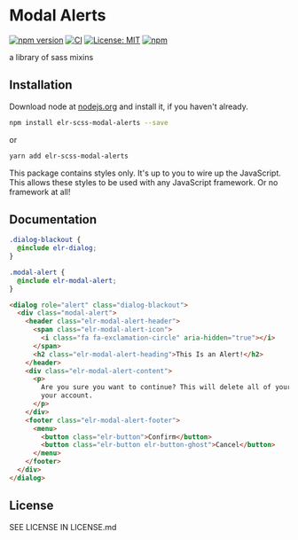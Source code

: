# Modal Alerts

[![npm version](http://img.shields.io/npm/v/elr-scss-modal-alerts.svg)](https://www.npmjs.org/package/elr-scss-modal-alerts)
[![CI](https://github.com/Beth3346/elr-scss-modal-alerts/actions/workflows/node.js.yml/badge.svg)](https://github.com/Beth3346/elr-scss-modal-alerts/actions/workflows/node.js.yml)
[![License: MIT](https://img.shields.io/badge/License-MIT-yellow.svg)](https://opensource.org/licenses/MIT)
[![npm](https://img.shields.io/npm/dm/elr-scss-modal-alerts.svg?style=flat)](https://npmjs.com/package/elr-scss-modal-alerts)

a library of sass mixins

## Installation

Download node at [nodejs.org](http://nodejs.org) and install it, if you haven't already.

```sh
npm install elr-scss-modal-alerts --save
```

or

```sh
yarn add elr-scss-modal-alerts
```

This package contains styles only. It's up to you to wire up the JavaScript. This allows these styles to be used with any JavaScript framework. Or no framework at all!

## Documentation

```scss
.dialog-blackout {
  @include elr-dialog;
}

.modal-alert {
  @include elr-modal-alert;
}
```

```html
<dialog role="alert" class="dialog-blackout">
  <div class="modal-alert">
    <header class="elr-modal-alert-header">
      <span class="elr-modal-alert-icon">
        <i class="fa fa-exclamation-circle" aria-hidden="true"></i>
      </span>
      <h2 class="elr-modal-alert-heading">This Is an Alert!</h2>
    </header>
    <div class="elr-modal-alert-content">
      <p>
        Are you sure you want to continue? This will delete all of your data and
        your account.
      </p>
    </div>
    <footer class="elr-modal-alert-footer">
      <menu>
        <button class="elr-button">Confirm</button>
        <button class="elr-button elr-button-ghost">Cancel</button>
      </menu>
    </footer>
  </div>
</dialog>
```

## License

SEE LICENSE IN LICENSE.md
